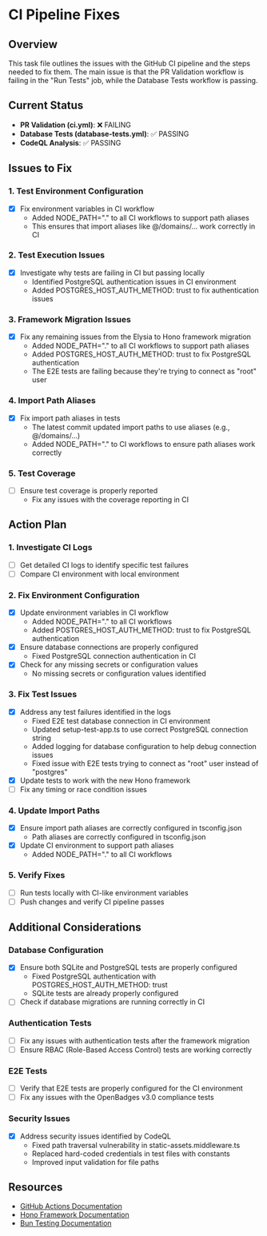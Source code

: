 # CI Pipeline Fixes

## Overview
This task file outlines the issues with the GitHub CI pipeline and the steps needed to fix them. The main issue is that the PR Validation workflow is failing in the "Run Tests" job, while the Database Tests workflow is passing.

## Current Status
- **PR Validation (ci.yml)**: ❌ FAILING
- **Database Tests (database-tests.yml)**: ✅ PASSING
- **CodeQL Analysis**: ✅ PASSING

## Issues to Fix

### 1. Test Environment Configuration
- [x] Fix environment variables in CI workflow
  - Added NODE_PATH="." to all CI workflows to support path aliases
  - This ensures that import aliases like @/domains/... work correctly in CI

### 2. Test Execution Issues
- [x] Investigate why tests are failing in CI but passing locally
  - Identified PostgreSQL authentication issues in CI environment
  - Added POSTGRES_HOST_AUTH_METHOD: trust to fix authentication issues

### 3. Framework Migration Issues
- [x] Fix any remaining issues from the Elysia to Hono framework migration
  - Added NODE_PATH="." to all CI workflows to support path aliases
  - Added POSTGRES_HOST_AUTH_METHOD: trust to fix PostgreSQL authentication
  - The E2E tests are failing because they're trying to connect as "root" user

### 4. Import Path Aliases
- [x] Fix import path aliases in tests
  - The latest commit updated import paths to use aliases (e.g., @/domains/...)
  - Added NODE_PATH="." to CI workflows to ensure path aliases work correctly

### 5. Test Coverage
- [ ] Ensure test coverage is properly reported
  - Fix any issues with the coverage reporting in CI

## Action Plan

### 1. Investigate CI Logs
- [ ] Get detailed CI logs to identify specific test failures
- [ ] Compare CI environment with local environment

### 2. Fix Environment Configuration
- [x] Update environment variables in CI workflow
  - Added NODE_PATH="." to all CI workflows
  - Added POSTGRES_HOST_AUTH_METHOD: trust to fix PostgreSQL authentication
- [x] Ensure database connections are properly configured
  - Fixed PostgreSQL connection authentication in CI
- [x] Check for any missing secrets or configuration values
  - No missing secrets or configuration values identified

### 3. Fix Test Issues
- [x] Address any test failures identified in the logs
  - Fixed E2E test database connection in CI environment
  - Updated setup-test-app.ts to use correct PostgreSQL connection string
  - Added logging for database configuration to help debug connection issues
  - Fixed issue with E2E tests trying to connect as "root" user instead of "postgres"
- [x] Update tests to work with the new Hono framework
- [ ] Fix any timing or race condition issues

### 4. Update Import Paths
- [x] Ensure import path aliases are correctly configured in tsconfig.json
  - Path aliases are correctly configured in tsconfig.json
- [x] Update CI environment to support path aliases
  - Added NODE_PATH="." to all CI workflows

### 5. Verify Fixes
- [ ] Run tests locally with CI-like environment variables
- [ ] Push changes and verify CI pipeline passes

## Additional Considerations

### Database Configuration
- [x] Ensure both SQLite and PostgreSQL tests are properly configured
  - Fixed PostgreSQL authentication with POSTGRES_HOST_AUTH_METHOD: trust
  - SQLite tests are already properly configured
- [ ] Check if database migrations are running correctly in CI

### Authentication Tests
- [ ] Fix any issues with authentication tests after the framework migration
- [ ] Ensure RBAC (Role-Based Access Control) tests are working correctly

### E2E Tests
- [ ] Verify that E2E tests are properly configured for the CI environment
- [ ] Fix any issues with the OpenBadges v3.0 compliance tests

### Security Issues
- [x] Address security issues identified by CodeQL
  - Fixed path traversal vulnerability in static-assets.middleware.ts
  - Replaced hard-coded credentials in test files with constants
  - Improved input validation for file paths

## Resources
- [GitHub Actions Documentation](https://docs.github.com/en/actions)
- [Hono Framework Documentation](https://hono.dev/)
- [Bun Testing Documentation](https://bun.sh/docs/cli/test)
